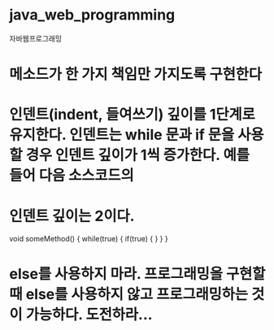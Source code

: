 # java_web_programming
자바웹프로그래밍

# 메소드가 한 가지 책임만 가지도록 구현한다
# 인덴트(indent, 들여쓰기) 깊이를 1단계로 유지한다. 인덴트는 while 문과 if 문을 사용할 경우 인덴트 깊이가 1씩 증가한다. 예를 들어 다음 소스코드의 
# 인덴트 깊이는 2이다.

void someMethod() {
  while(true) {
    if(true) {
    }
  }
}

# else를 사용하지 마라. 프로그래밍을 구현할 때 else를 사용하지 않고 프로그래밍하는 것이 가능하다. 도전하라...
